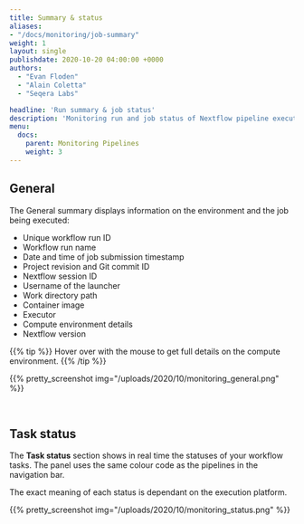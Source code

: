 ```yaml
---
title: Summary & status
aliases:
- "/docs/monitoring/job-summary"
weight: 1
layout: single
publishdate: 2020-10-20 04:00:00 +0000
authors:
  - "Evan Floden"
  - "Alain Coletta"
  - "Seqera Labs"

headline: 'Run summary & job status'
description: 'Monitoring run and job status of Nextflow pipeline executed through Tower'
menu:
  docs:
    parent: Monitoring Pipelines
    weight: 3
---
```


## General

The General summary displays information on the environment and the job being executed:

  - Unique workflow run ID
  - Workflow run name
  - Date and time of job submission timestamp
  - Project revision and Git commit ID
  - Nextflow session ID
  - Username of the launcher
  - Work directory path
  - Container image
  - Executor
  - Compute environment details
  - Nextflow version

{{% tip %}}
Hover over with the mouse to get full details on the compute environment.
{{% /tip %}}

{{% pretty_screenshot img="/uploads/2020/10/monitoring_general.png" %}}

<br>

## Task status

The **Task status** section shows in real time the statuses of your workflow tasks. The panel uses the same colour code as the pipelines in the navigation bar.

The exact meaning of each status is dependant on the execution platform. 

{{% pretty_screenshot img="/uploads/2020/10/monitoring_status.png" %}}
